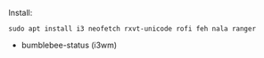 Install:

```
sudo apt install i3 neofetch rxvt-unicode rofi feh nala ranger
``` 
- bumblebee-status (i3wm) <br/>
